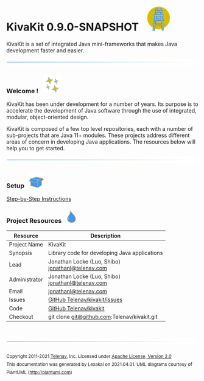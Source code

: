 # KivaKit 0.9.0-SNAPSHOT &nbsp;&nbsp;![](images/kivakit-64.png)

KivaKit is a set of integrated Java mini-frameworks that makes Java development faster and easier.

![](images/horizontal-line.png)

[//]: # (start-user-text)

### Welcome <a name = "welcome"></a>! &nbsp; ![](images/stars-48.png)

KivaKit has been under development for a number of years. Its purpose is to accelerate the development of Java software through the use of
integrated, modular, object-oriented design.

KivaKit is composed of a few top level repositories, each with a number of sub-projects that are Java 11+ modules. These projects address
different areas of concern in developing Java applications. The resources below will help you to get started.

![](images/horizontal-line.png)

### Setup &nbsp; ![](images/box-40.png)

[Step-by-Step Instructions](https://github.com/Telenav/kivakit/blob/master/documentation/overview/setup.md)

### Project Resources <a name = "project-resources"></a> &nbsp; ![](images/water-32.png)

| Resource     |     Description                   |
|--------------|-----------------------------------|
| Project Name | KivaKit |
| Synopsis | Library code for developing Java applications |
| Lead | Jonathan Locke (Luo, Shibo) <br/> [jonathanl@telenav.com](mailto:jonathanl@telenav.com) |
| Administrator | Jonathan Locke (Luo, Shibo) <br/> [jonathanl@telenav.com](mailto:jonathanl@telenav.com) |
| Email | [jonathanl@telenav.com](mailto:jonathanl@telenav.com) |
| Issues | [GitHub Telenav/kivakit/issues](https://github.com/Telenav/kivakit/issues) |
| Code | [GitHub Telenav/kivakit](https://github.com/Telenav/kivakit) |
| Checkout | git clone git@github.com:Telenav/kivakit.git |

<br/>


[//]: # (end-user-text)

![](images/horizontal-line.png)

<sub>Copyright 2011-2021 [Telenav](http://telenav.com), Inc. Licensed under [Apache License, Version 2.0](LICENSE)</sub>  
<sub>This documentation was generated by Lexakai on 2021.04.01. UML diagrams courtesy of PlantUML (http://plantuml.com)</sub>
